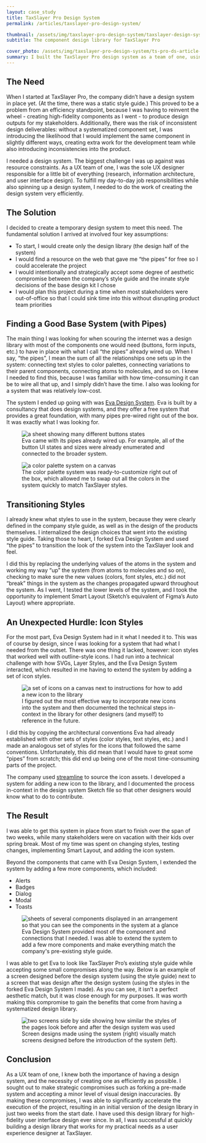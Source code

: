 ```yaml
---
layout: case_study
title: TaxSlayer Pro Design System
permalink: /articles/taxslayer-pro-design-system/

thumbnail: /assets/img/taxslayer-pro-design-system/taxslayer-design-system-thumbnail.jpg
subtitle: The component design library for TaxSlayer Pro

cover_photo: /assets/img/taxslayer-pro-design-system/ts-pro-ds-article-header.jpg
summary: I built the TaxSlayer Pro design system as a team of one, using Eva Design System as the base and extending it from there. I developed the initial version of the design library over the span of two weeks, incorporating the visual styles from the company's existing style guide as I went.
---
```


## The Need

When I started at TaxSlayer Pro, the company didn’t have a design system in place yet. (At the time, there was a static style guide.) This proved to be a problem from an efficiency standpoint, because I was having to reinvent the wheel - creating high-fidelity components as I went - to produce design outputs for my stakeholders. Additionally, there was the risk of inconsistent design deliverables: without a systematized component set, I was introducing the likelihood that I would implement the same component in slightly different ways, creating extra work for the development team while also introducing inconsistencies into the product.

I needed a design system. The biggest challenge I was up against was resource constraints. As a UX team of one, I was the sole UX designer responsible for a little bit of everything (research, information architecture, and user interface design). To fulfill my day-to-day job responsibilities while also spinning up a design system, I needed to do the work of creating the design system very efficiently.

## The Solution

I decided to create a temporary design system to meet this need. The fundamental solution I arrived at involved four key assumptions:

* To start, I would create only the design library (the design half of the system)
* I would find a resource on the web that gave me “the pipes” for free so I could accelerate the project
* I would intentionally and strategically accept some degree of aesthetic compromise between the company’s style guide and the innate style decisions of the base design kit I chose
* I would plan this project during a time when most stakeholders were out-of-office so that I could sink time into this without disrupting product team priorities

## Finding a Good Base System (with Pipes)

The main thing I was looking for when scouring the internet was a design library with most of the components one would need (buttons, form inputs, etc.) to have in place with what I call “the pipes” already wired up. When I say, “the pipes”, I mean the sum of all the relationships one sets up in the system: connecting text styles to color palettes, connecting variations to their parent components, connecting atoms to molecules, and so on. I knew I needed to find this, because I was familiar with how time-consuming it can be to wire all that up, and I simply didn’t have the time. I also was looking for a system that was relatively low-cost.

The system I ended up going with was [Eva Design System](https://eva.design/). Eva is built by a consultancy that does design systems, and they offer a free system that provides a great foundation, with many pipes pre-wired right out of the box. It was exactly what I was looking for.

<figure>
    <img class="img-center" src="/assets/img/taxslayer-pro-design-system/buttons-sheet.jpg" alt="a sheet showing many different buttons states">
    <figcaption>Eva came with its pipes already wired up. For example, all of the button UI states and sizes were already enumerated and connected to the broader system.</figcaption>
</figure>

<figure>
    <img class="img-center" src="/assets/img/taxslayer-pro-design-system/color-system.png" alt="a color palette system on a canvas">
    <figcaption>The color palette system was ready-to-customize right out of the box, which allowed me to swap out all the colors in the system quickly to match TaxSlayer styles.</figcaption>
</figure>

## Transitioning Styles

I already knew what styles to use in the system, because they were clearly defined in the company style guide, as well as in the design of the products themselves. I internalized the design choices that went into the existing style guide. Taking those to heart, I forked Eva Design System and used “the pipes” to transition the look of the system into the TaxSlayer look and feel.

I did this by replacing the underlying values of the atoms in the system and working my way “up” the system (from atoms to molecules and so on), checking to make sure the new values (colors, font styles, etc.) did not “break” things in the system as the changes propagated upward throughout the system. As I went, I tested the lower levels of the system, and I took the opportunity to implement Smart Layout (Sketch’s equivalent of Figma’s Auto Layout) where appropriate.

## An Unexpected Hurdle: Icon Styles

For the most part, Eva Design System had in it what I needed it to. This was of course by design, since I was looking for a system that had what I needed from the outset. There was one thing it lacked, however: icon styles that worked well with outline-style icons. I had run into a technical challenge with how SVGs, Layer Styles, and the Eva Design System interacted, which resulted in me having to extend the system by adding a set of icon styles.

<figure>
    <img class="img-center" src="/assets/img/taxslayer-pro-design-system/icon-system.jpg" alt="a set of icons on a canvas next to instructions for how to add a new icon to the library">
    <figcaption>I figured out the most effective way to incorporate new icons into the system and then documented the technical steps in-context in the library for other designers (and myself) to reference in the future.</figcaption>
</figure>

I did this by copying the architectural conventions Eva had already established with other sets of styles (color styles, text styles, etc.) and I made an analogous set of styles for the icons that followed the same conventions. Unfortunately, this did mean that I would have to great some “pipes” from scratch; this did end up being one of the most time-consuming parts of the project.

The company used [streamline](https://www.streamlinehq.com/) to source the icon assets. I developed a system for adding a new icon to the library, and I documented the process in-context in the design system Sketch file so that other designers would know what to do to contribute.

## The Result

I was able to get this system in place from start to finish over the span of two weeks, while many stakeholders were on vacation with their kids over spring break. Most of my time was spent on changing styles, testing changes, implementing Smart Layout, and adding the icon system.

Beyond the components that came with Eva Design System, I extended the system by adding a few more components, which included:

* Alerts
* Badges
* Dialog
* Modal
* Toasts

<figure>
    <img class="img-center" src="/assets/img/taxslayer-pro-design-system/component-overview.jpg" alt="sheets of several components displayed in an arrangement so that you can see the components in the system at a glance">
    <figcaption>Eva Design System provided most of the component and connections that I needed. I was able to extend the system to add a few more components and make everything match the company's pre-existing style guide.</figcaption>
</figure>

I was able to get Eva to look like TaxSlayer Pro’s existing style guide while accepting some small compromises along the way. Below is an example of a screen designed before the design system (using the style guide) next to a screen that was design after the design system (using the styles in the forked Eva Design System I made). As you can see, it isn’t a perfect aesthetic match, but it was close enough for my purposes. It was worth making this compromise to gain the benefits that come from having a systematized design library.

<figure>
    <img class="img-center" src="/assets/img/taxslayer-pro-design-system/side-by-side.png" alt="two screens side by side showing how similar the styles of the pages look before and after the design system was used">
    <figcaption>Screen designs made using the system (right) visually match screens designed before the introduction of the system (left).</figcaption>
</figure>

## Conclusion

As a UX team of one, I knew both the importance of having a design system, and the necessity of creating one as efficiently as possible. I sought out to make strategic compromises such as forking a pre-made system and accepting a minor level of visual design inaccuracies. By making these compromises, I was able to significantly accelerate the execution of the project, resulting in an initial version of the design library in just two weeks from the start date. I have used this design library for high-fidelity user interface design ever since. In all, I was successful at quickly building a design library that works for my practical needs as a user experience designer at TaxSlayer.
